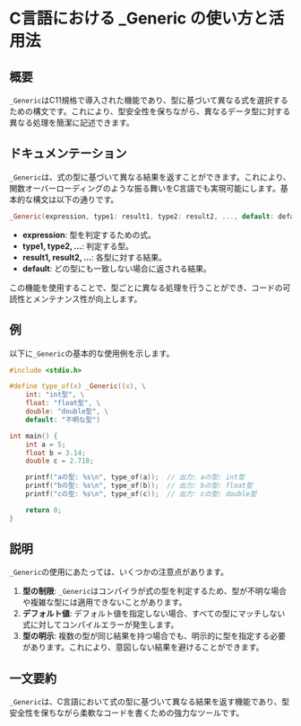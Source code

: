 <!--
Meta Description: # C言語における _Generic の使い方と活用法 ## 概要 `_Generic`はC11規格で導入された機能であり、型に基づいて異なる式を選択するための構文です。これにより、型安全性を保ちながら、異なるデータ型に対する異なる処理を簡潔に記述できます。 ## ドキュメンテーション `_Gene...
Meta Keywords: _generic, type_of, これにより, default, int
-->

# C言語における _Generic の使い方と活用法

## 概要
`_Generic`はC11規格で導入された機能であり、型に基づいて異なる式を選択するための構文です。これにより、型安全性を保ちながら、異なるデータ型に対する異なる処理を簡潔に記述できます。

## ドキュメンテーション
`_Generic`は、式の型に基づいて異なる結果を返すことができます。これにより、関数オーバーローディングのような振る舞いをC言語でも実現可能にします。基本的な構文は以下の通りです。

```c
_Generic(expression, type1: result1, type2: result2, ..., default: default_result)
```

- **expression**: 型を判定するための式。
- **type1, type2, ...**: 判定する型。
- **result1, result2, ...**: 各型に対する結果。
- **default**: どの型にも一致しない場合に返される結果。

この機能を使用することで、型ごとに異なる処理を行うことができ、コードの可読性とメンテナンス性が向上します。

## 例
以下に`_Generic`の基本的な使用例を示します。

```c
#include <stdio.h>

#define type_of(x) _Generic((x), \
    int: "int型", \
    float: "float型", \
    double: "double型", \
    default: "不明な型")

int main() {
    int a = 5;
    float b = 3.14;
    double c = 2.718;

    printf("aの型: %s\n", type_of(a));  // 出力: aの型: int型
    printf("bの型: %s\n", type_of(b));  // 出力: bの型: float型
    printf("cの型: %s\n", type_of(c));  // 出力: cの型: double型

    return 0;
}
```

## 説明
`_Generic`の使用にあたっては、いくつかの注意点があります。

1. **型の制限**: `_Generic`はコンパイラが式の型を判定するため、型が不明な場合や複雑な型には適用できないことがあります。
2. **デフォルト値**: デフォルト値を指定しない場合、すべての型にマッチしない式に対してコンパイルエラーが発生します。
3. **型の明示**: 複数の型が同じ結果を持つ場合でも、明示的に型を指定する必要があります。これにより、意図しない結果を避けることができます。

## 一文要約
`_Generic`は、C言語において式の型に基づいて異なる結果を返す機能であり、型安全性を保ちながら柔軟なコードを書くための強力なツールです。
